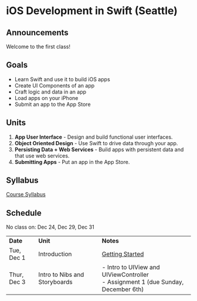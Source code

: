 # iOS Development in Swift (Seattle)

## Announcements
Welcome to the first class!

## Goals

* Learn Swift and use it to build iOS apps
* Create UI Components of an app
* Craft logic and data in an app
* Load apps on your iPhone 
* Submit an app to the App Store


## Units

1. **App User Interface** - Design and build functional user interfaces.
2. **Object Oriented Design** - Use Swift to drive data through your app.
3. **Persisting Data + Web Services** - Build apps with persistent data and that use web services.
4. **Submitting Apps** - Put an app in the App Store.

## Syllabus
<a href="https://github.com/ga-students/iOS-SEA-1/blob/master/Syllabus.pdf">Course Syllabus</a>

## Schedule

No class on: Dec 24, Dec 29, Dec 31

<table>
  <tr>
    <td><strong>Date</strong></td>
    <td><strong>Unit</strong></td>
    <td><strong>Notes</strong></td>
  </tr>
  <tr>
    <td>Tue, Dec 1</td>
    <td>Introduction</td>
    <td><a href="https://github.com/ga-students/iOS-SEA-1/blob/master/Sessions/Session0">Getting Started</a><br>
</td>
  </tr>
  <tr>
    <td>Thur, Dec 3</td>
    <td>Intro to Nibs and Storyboards</td>
    <td>- Intro to UIView and UIViewController<br/>
    	- Assignment 1 (due Sunday, December 6th)</td>
<!--     <td><strong>UIViewController & UIView</strong><br>What are they and what's the difference?</td>
    <td>- <a href="https://github.com/ga-students/MOB-NYC-5/blob/master/Sessions/Session1/Lesson01.pdf">Intro to UIView & UIViewController</a><br>
    - <a href="https://github.com/ga-students/MOB-NYC-5/blob/master/Sessions/Session1/Assignment1.pdf">Assignment 1 (updated)</a> due on 10/12
     </td> -->
  </tr>
</table>